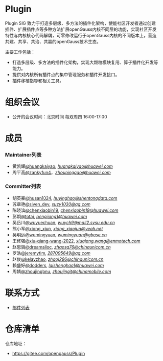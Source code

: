 # Plugin
Plugin SIG 致力于打造多层级、多方法的插件化架构，使能社区开发者通过创建插件、扩展插件点等多种方法扩展openGauss内核不同层的功能，实现社区开发特性与内核核心代码解耦，可零修改运行于openGauss内核的不同版本上，营造共建、共享、共治、共赢的openGauss技术生态。

主要工作包括：

* 打造多层级、多方法的插件化架构，实现大颗粒模块复用、算子插件化开发等能力。
* 提供对内核所有插件点的集中管理服务和插件开发接口。
* 插件移植指导和相关工具。

# 组织会议

- 公开的会议时间：北京时间 每双周四  16:00-17:00

# 成员

### Maintainer列表

- 黄凯耀[@huangkaiyao](https://gitee.com/huangkaiyao), *huangkaiyao@huawei.com*
- 周平高[@zankyfun4](https://gitee.com/zankyfun4)，*zhoupinggao@huawei.com*


### Committer列表

- 胡英豪[@husan1024](https://gitee.com/husan1024), *huyinghao@shentongdata.com*
- 苏章艳[@siven_dev](https://gitee.com/siven_dev), *suzy1030@qq.com*
- 陈晓滨[@chenxiaobin19](https://gitee.com/chenxiaobin19), *chenxiaobin19@huawei.com*
- 彭炯[@totaj](https://gitee.com/totaj), *pengjiong1@huawei.com*
- 吴岳川[@wuyuechuan](https://gitee.com/wuyuechuan), *wuych9@mail2.sysu.edu.cn*
- 熊小军[@xiong_xjun](https://gitee.com/xiong_xjun), *xiong_xiaojun@yeah.net*
- 吴明远[@wumingyuan](https://gitee.com/wumingyuan), *wumingyuan@gbase.cn* 
- 王修强[@xiu-qiang-wang-2022](https://gitee.com/xiu-qiang-wang-2022), *xiuqiang.wang@enmotech.com*
- 赵思骑[@dreamalloc](https://gitee.com/dreamalloc), *zhaosq76@chinaunicom.cn*
- 罗浩[@jeremytim](https://gitee.com/jeremytim), *287095649@qq.com*
- 赵俊[@kelayzhao](https://gitee.com/kelayzhao), *zhaoj296@chinaunicom.cn*
- 赖盛好[@dodders](https://gitee.com/dodders), *laishenghao1@huawei.com*
- 周婧[@zhoujingbnu](https://gitee.com/zhoujingbnu), *zhoujingit@chinamobile.com*

# 联系方式

- [邮件列表](https://mailweb.opengauss.org/postorius/lists/plugin.opengauss.org/)

# 仓库清单

仓库地址：

- https://gitee.com/opengauss/Plugin
